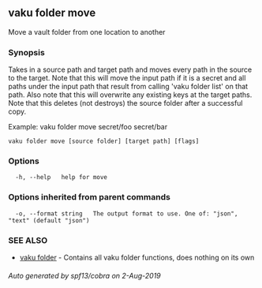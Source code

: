 ## vaku folder move

Move a vault folder from one location to another

### Synopsis

Takes in a source path and target path and moves every path in the source to the target.
Note that this will move the input path if it is a secret and all paths under the input path that
result from calling 'vaku folder list' on that path. Also note that this will overwrite any existing
keys at the target paths. Note that this deletes (not destroys) the source folder after a successful copy.

Example:
  vaku folder move secret/foo secret/bar

```
vaku folder move [source folder] [target path] [flags]
```

### Options

```
  -h, --help   help for move
```

### Options inherited from parent commands

```
  -o, --format string   The output format to use. One of: "json", "text" (default "json")
```

### SEE ALSO

* [vaku folder](vaku_folder.md)	 - Contains all vaku folder functions, does nothing on its own

###### Auto generated by spf13/cobra on 2-Aug-2019

